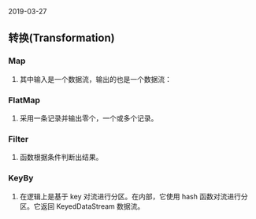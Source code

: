 2019-03-27

## 转换(Transformation)

### Map
1. 其中输入是一个数据流，输出的也是一个数据流：

### FlatMap 
1. 采用一条记录并输出零个，一个或多个记录。

### Filter
1. 函数根据条件判断出结果。

### KeyBy
1. 在逻辑上是基于 key 对流进行分区。在内部，它使用 hash 函数对流进行分区。它返回 KeyedDataStream 数据流。

### 
